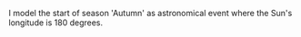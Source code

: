 I model the start of season 'Autumn' as astronomical event where the Sun's longitude is 180 degrees.